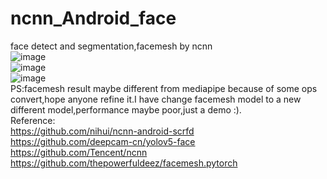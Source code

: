 # ncnn_Android_face
face detect and segmentation,facemesh by ncnn  
![image](https://github.com/FeiGeChuanShu/ncnn_Android_face/blob/main/result.gif)  
![image](https://github.com/FeiGeChuanShu/ncnn_Android_face/blob/main/facemesh.gif)  
![image](https://github.com/FeiGeChuanShu/ncnn_Android_face/blob/main/yolov5-face.gif)  
PS:facemesh result maybe different from mediapipe because of some ops convert,hope anyone refine it.I have change facemesh model to a new different model,performance maybe poor,just a demo :).    
Reference:  
https://github.com/nihui/ncnn-android-scrfd  
https://github.com/deepcam-cn/yolov5-face  
https://github.com/Tencent/ncnn  
https://github.com/thepowerfuldeez/facemesh.pytorch  
